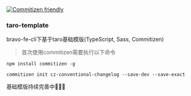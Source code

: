 [![Commitizen friendly](https://img.shields.io/badge/commitizen-friendly-brightgreen.svg)](http://commitizen.github.io/cz-cli/)

### taro-template 

bravo-fe-cli下基于taro基础模版(TypeScript, Sass, Commitizen)

> 首次使用commitizen需要执行以下命令

```
npm install commitizen -g

commitizen init cz-conventional-changelog --save-dev --save-exact
```

基础模版持续完善中🏀🏀🏀
